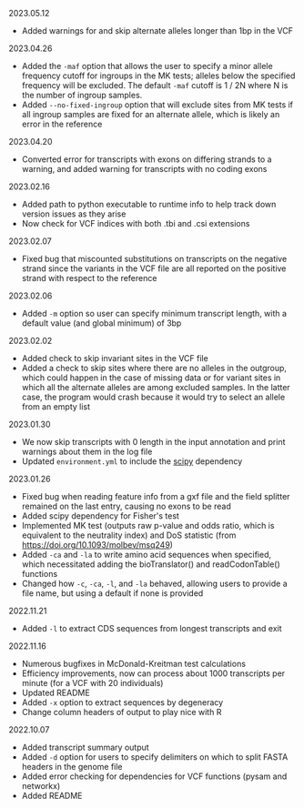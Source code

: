 2023.05.12
- Added warnings for and skip alternate alleles longer than 1bp in the VCF

2023.04.26
- Added the `-maf` option that allows the user to specify a minor allele frequency cutoff for ingroups in the MK tests; alleles below the specified frequency will be excluded. The default `-maf` cutoff is 1 / 2N where N is the number of ingroup samples.
- Added `--no-fixed-ingroup` option that will exclude sites from MK tests if all ingroup samples are fixed for an alternate allele, which is likely an error in the reference

2023.04.20
- Converted error for transcripts with exons on differing strands to a warning, and added warning for transcripts with no coding exons

2023.02.16
- Added path to python executable to runtime info to help track down version issues as they arise
- Now check for VCF indices with both .tbi and .csi extensions

2023.02.07
- Fixed bug that miscounted substitutions on transcripts on the negative strand since the variants in the VCF file are all reported on the positive strand with respect to the reference

2023.02.06
- Added `-m` option so user can specify minimum transcript length, with a default value (and global minimum) of 3bp

2023.02.02
- Added check to skip invariant sites in the VCF file
- Added a check to skip sites where there are no alleles in the outgroup, which could happen in the case of missing data or for variant sites in which all the alternate alleles are among excluded samples. In the latter case, the program would crash because it would try to select an allele from an empty list

2023.01.30
- We now skip transcripts with 0 length in the input annotation and print warnings about them in the log file
- Updated `environment.yml` to include the [scipy](https://anaconda.org/conda-forge/scipy) dependency

2023.01.26
- Fixed bug when reading feature info from a gxf file and the field splitter remained on the last entry, causing no exons to be read
- Added scipy dependency for Fisher's test
- Implemented MK test (outputs raw p-value and odds ratio, which is equivalent to the neutrality index) and DoS statistic (from https://doi.org/10.1093/molbev/msq249)
- Added `-ca` and `-la` to write amino acid sequences when specified, which necessitated adding the bioTranslator() and readCodonTable() functions
- Changed how `-c`, `-ca`, `-l`, and `-la` behaved, allowing users to provide a file name, but using a default if none is provided

2022.11.21
- Added `-l` to extract CDS sequences from longest transcripts and exit

2022.11.16
- Numerous bugfixes in McDonald-Kreitman test calculations
- Efficiency improvements, now can process about 1000 transcripts per minute (for a VCF with 20 individuals)
- Updated README
- Added `-x` option to extract sequences by degeneracy
- Change column headers of output to play nice with R

2022.10.07
- Added transcript summary output
- Added `-d` option for users to specify delimiters on which to split FASTA headers in the genome file
- Added error checking for dependencies for VCF functions (pysam and networkx)
- Added README